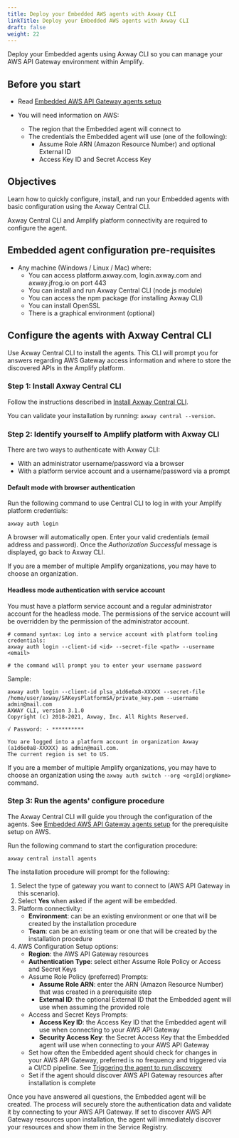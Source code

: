 ```yaml
---
title: Deploy your Embedded AWS agents with Axway CLI
linkTitle: Deploy your Embedded AWS agents with Axway CLI
draft: false
weight: 22
---
```

Deploy your Embedded agents using Axway CLI so you can manage your AWS API Gateway environment within Amplify.

## Before you start

* Read [Embedded AWS API Gateway agents setup](/docs/connect_manage_environ/connect_aws_gateway/embedded-aws-agent-setup/)
* You will need information on AWS:

    * The region that the Embedded agent will connect to
    * The credentials the Embedded agent will use (one of the following):
        * Assume Role ARN (Amazon Resource Number) and optional External ID
        * Access Key ID and Secret Access Key

## Objectives

Learn how to quickly configure, install, and run your Embedded agents with basic configuration using the Axway Central CLI.

Axway Central CLI and Amplify platform connectivity are required to configure the agent.

## Embedded agent configuration pre-requisites

* Any machine (Windows / Linux / Mac) where:
    * You can access platform.axway.com, login.axway.com and axway.jfrog.io on port 443
    * You can install and run Axway Central CLI (node.js module)
    * You can access the npm package (for installing Axway CLI)
    * You can install OpenSSL
    * There is a graphical environment (optional)

## Configure the agents with Axway Central CLI

Use Axway Central CLI to install the agents. This CLI will prompt you for answers regarding AWS Gateway access information and where to store the discovered APIs in the Amplify platform.

### Step 1: Install Axway Central CLI

Follow the instructions described in [Install Axway Central CLI](/docs/integrate_with_central/cli_central/cli_install/).

You can validate your installation by running: `axway central --version`.

### Step 2: Identify yourself to Amplify platform with Axway CLI

There are two ways to authenticate with Axway CLI:

* With an administrator username/password via a browser
* With a platform service account and a username/password via a prompt

#### Default mode with browser authentication

Run the following command to use Central CLI to log in with your Amplify platform credentials:

```shell
axway auth login
```

A browser will automatically open.
Enter your valid credentials (email address and password). Once the *Authorization Successful* message is displayed, go back to Axway CLI.

If you are a member of multiple Amplify organizations, you may have to choose an organization.

#### Headless mode authentication with service account

You must have a platform service account and a regular administrator account for the headless mode. The permissions of the service account will be overridden by the permission of the administrator account.

```shell
# command syntax: Log into a service account with platform tooling credentials:
axway auth login --client-id <id> --secret-file <path> --username <email>

# the command will prompt you to enter your username password
```

Sample:

```shell
axway auth login --client-id plsa_a1d6e0a8-XXXXX --secret-file /home/user/axway/SAKeysPlatformSA/private_key.pem --username admin@mail.com
AXWAY CLI, version 3.1.0
Copyright (c) 2018-2021, Axway, Inc. All Rights Reserved.

√ Password: · **********

You are logged into a platform account in organization Axway (a1d6e0a8-XXXXX) as admin@mail.com.
The current region is set to US.
```

If you are a member of multiple Amplify organizations, you may have to choose an organization using the `axway auth switch --org <orgId|orgName>` command.

### Step 3: Run the agents' configure procedure

The Axway Central CLI will guide you through the configuration of the agents. See [Embedded AWS API Gateway agents setup](/docs/connect_manage_environ/connect_aws_gateway/embedded-aws-agent-setup/) for the prerequisite setup on AWS.

Run the following command to start the configuration procedure:

```shell
axway central install agents
```

The installation procedure will prompt for the following:

1. Select the type of gateway you want to connect to (AWS API Gateway in this scenario).
2. Select **Yes** when asked if the agent will be embedded.
3. Platform connectivity:
   * **Environment**: can be an existing environment or one that will be created by the installation procedure
   * **Team**: can be an existing team or one that will be created by the installation procedure
4. AWS Configuration Setup options:
   * **Region**: the AWS API Gateway resources
   * **Authentication Type**: select either Assume Role Policy or Access and Secret Keys
   * Assume Role Policy (preferred) Prompts:
     * **Assume Role ARN**: enter the ARN (Amazon Resource Number) that was created in a prerequisite step
     * **External ID**: the optional External ID that the Embedded agent will use when assuming the provided role
   * Access and Secret Keys Prompts:
     * **Access Key ID**: the Access Key ID that the Embedded agent will use when connecting to your AWS API Gateway
     * **Security Access Key**: the Secret Access Key that the Embedded agent will use when connecting to your AWS API Gateway
   * Set how often the Embedded agent should check for changes in your AWS API Gateway, preferred is no frequency and triggered via a CI/CD pipeline. See [Triggering the agent to run discovery](/docs/connect_manage_environ/connected_agent_common_reference/embedded-agent-triggers/#triggering-the-agent-to-run-discovery)
   * Set if the agent should discover AWS API Gateway resources after installation is complete

Once you have answered all questions, the Embedded agent will be created. The process will securely store the authentication data and validate it by connecting to your AWS API Gateway. If set to discover AWS API Gateway resources upon installation, the agent will immediately discover your resources and show them in the Service Registry.
